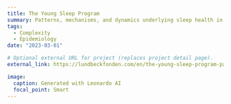 ```yaml
---
title: The Young Sleep Program
summary: Patterns, mechanisms, and dynamics underlying sleep health in young adults.
tags:
  - Complexity
  - Epidemiology
date: "2023-03-01"

# Optional external URL for project (replaces project detail page).
external_link: https://lundbeckfonden.com/en/the-young-sleep-program-patterns-mechanisms-and-dynamics-underlying-sleep-health-in-young-adults

image:
  caption: Generated with Leonardo AI
  focal_point: Smart
---
```

